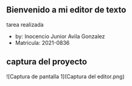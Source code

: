 ## Bienvenido a mi editor de texto
tarea realizada 
- by: Inocencio Junior Avila Gonzalez
- Matricula: 2021-0836
## captura del proyecto
![Captura de pantalla 1](Captura del editor.png)
